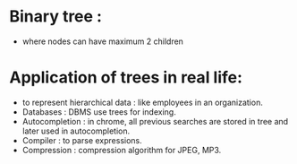 # Binary tree :

- where nodes can have maximum 2 children

# Application of trees in real life:

- to represent hierarchical data : like employees in an organization.
- Databases : DBMS use trees for indexing.
- Autocompletion : in chrome, all previous searches are stored in tree and later used in autocompletion.
- Compiler : to parse expressions.
- Compression : compression algorithm for JPEG, MP3.
